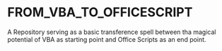 # FROM_VBA_TO_OFFICESCRIPT
A Repository serving as a basic transference spell between tha magical potential of VBA as starting point and Office Scripts as an end point.
